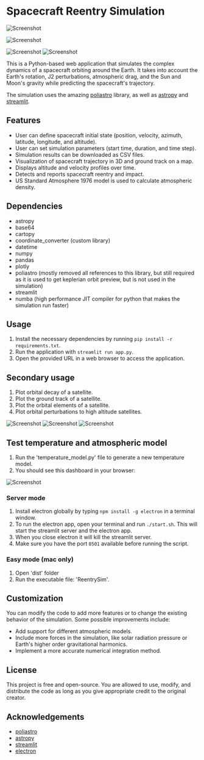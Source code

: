 # Spacecraft Reentry Simulation

![Screenshot](/assets/Screenshot%202023-05-05%20at%2013.34.09.png)

![Screenshot](/assets/reentry_trail.png)

![Screenshot](/assets/reentry_path_altitude.png)
![Screenshot](/assets/earth_viewgif.gif)

This is a Python-based web application that simulates the complex dynamics of a spacecraft orbiting around the Earth. It takes into account the Earth's rotation, J2 perturbations, atmospheric drag, and the Sun and Moon's gravity while predicting the spacecraft's trajectory.

The simulation uses the amazing [poliastro](https://docs.poliastro.space/en/stable/) library, as well as [astropy](https://www.astropy.org/) and [streamlit](https://streamlit.io/).

## Features

- User can define spacecraft initial state (position, velocity, azimuth, latitude, longitude, and altitude).
- User can set simulation parameters (start time, duration, and time step).
- Simulation results can be downloaded as CSV files.
- Visualization of spacecraft trajectory in 3D and ground track on a map.
- Displays altitude and velocity profiles over time.
- Detects and reports spacecraft reentry and impact.
- US Standard Atmosphere 1976 model is used to calculate atmospheric density.

## Dependencies

- astropy
- base64
- cartopy
- coordinate_converter (custom library)
- datetime
- numpy
- pandas
- plotly
- poliastro (mostly removed all references to this library, but still required as it is used to get keplerian orbit preview, but is not used in the simulation)
- streamlit
- numba (high performance JIT compiler for python that makes the simulation run faster)

## Usage

1. Install the necessary dependencies by running `pip install -r requirements.txt`.
2. Run the application with `streamlit run app.py`.
3. Open the provided URL in a web browser to access the application.

## Secondary usage

1. Plot orbital decay of a satellite.
2. Plot the ground track of a satellite.
3. Plot the orbital elements of a satellite.
4. Plot orbital perturbations to high altitude satellites.

![Screenshot](/assets/sun_synch.png)
![Screenshot](/assets/moon_perturbations.jpeg)
![Screenshot](/assets/moon_perturbations_1.jpeg)

## Test temperature and atmospheric model

1. Run the 'temperature_model.py' file to generate a new temperature model.
2. You should see this dashboard in your browser:

![Screenshot](/assets/dashboard.png)

### Server mode

1. Install electron globally by typing `npm install -g electron` in a terminal window.
2. To run the electron app, open your terminal and run `./start.sh`. This will start the streamlit server and the electron app.
3. When you close electron it will kill the streamlit server.
4. Make sure you have the port `8501` available before running the script.

### Easy mode (mac only)

1. Open 'dist' folder
2. Run the executable file: 'ReentrySim'.

## Customization

You can modify the code to add more features or to change the existing behavior of the simulation. Some possible improvements include:

- Add support for different atmospheric models.
- Include more forces in the simulation, like solar radiation pressure or Earth's higher order gravitational harmonics.
- Implement a more accurate numerical integration method.

## License

This project is free and open-source. You are allowed to use, modify, and distribute the code as long as you give appropriate credit to the original creator.

## Acknowledgements

- [poliastro](https://docs.poliastro.space/en/stable/)
- [astropy](https://www.astropy.org/)
- [streamlit](https://streamlit.io/)
- [electron](https://www.electronjs.org/)
